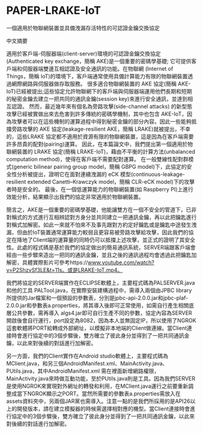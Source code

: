 # PAPER-LRAKE-IoT
一個適用於物聯網裝置並具備洩漏存活特性的可認證金鑰交換協定 

中文摘要 
 
適用於客戶端-伺服器端(client-server)環境的可認證金鑰交換協定(Authenticated key exchange，簡稱 AKE)是一個重要的密碼學基礎;
它可提供客戶端和伺服器端雙邊互相認證及安全通訊的功能。在物聯網 (Internet of Things，簡稱 IoT)的環境下，客戶端通常使用具備計算能力有限的物聯網裝置透過網際網路與伺服器做存取服務。
很多適合物聯網裝置的 AKE 協定(簡稱 AKE-IoT)已經被提出;這些協定允許物聯網下的客戶端與伺服器端運用他們長期和短期的秘密金鑰去建立一把共同的通訊金鑰(session key)來進行安全通訊，並達到相互認證。 
然而，最近幾年來有個名為旁路攻擊(side-channel attacks) 的新型態攻擊已經被實做出來去危害到許多傳統的密碼學機制，其中也包含 AKE-IoT，因為攻擊者可以在這些機制的運算過程中得到秘密金鑰的部分內容。因此一些能夠抵擋旁路攻擊的 AKE 協定(leakage-resilient AKE，簡稱 LRAKE)就被提出，不幸的，這些LRAKE 協定都不適用於資源有限的物聯網裝置，這是因為在客戶端需要許多昂貴的配對(pairing)運算。
因此，在本篇論文中，我們提出第一個適用於物聯網裝置的 LRAKE 協定(簡稱 LRAKE-IoT)，藉由不平衡的計算方法(unbalanced computation method)，使得在客戶端不需要配對運算。
在一般雙線性配對群模式(generic bilinear pairing group model，簡稱 GBPG model)下，此協定的安全性分析被提出，證明它在面對連續洩漏的 eCK 模型(continuous-leakage-resilient extended
Canetti–Krawczyk model，簡稱 CLR-eCK model)下的攻擊者時是安全的。
最後，在一個低運算能力的物聯網裝置(如 Raspberry PI)上進行效能分析，結果顯示出我們的協定非常適用於物聯網裝置。 
 
 
簡言之，AKE是一個重要的密碼學基礎，他能讓雙方在一個不安全的管道下，已非對稱式的方式進行互相辨認對方身分並共同建立一把通訊金鑰，再以此把鑰匙進行對稱式加解密。如此一來就不怕來不及事先跟對方約定好鑰匙或是鑰匙中途發生洩漏，但由於IoT裝置通常運算能力較弱且更容易被旁路攻擊給攻擊，因此我們的協定在降地了Client端的運算量的同時仍可以抵擋上述攻擊，並正式的證明了其安全性。此處的程式碼是基於我們的協定做出的簡易通訊系統，SERVER端跟客戶端會經由一些步驟來造出一把同的通訊金鑰，並且之後的通訊過程均會透過此把鑰匙加解密，具體實際影片可參考https://www.youtube.com/watch?v=P2ShzvSf3LE&t=11s。或是LRAKE-IoT.mp4。

我們將協定的SERVER端實作在ECLIPSE軟體上，主要程式碼為PALSERVER.java 和他的工具 PALTool.java，在實際安裝建構過程中，需導入兩個由JPBC library所提供的Jar檔案和一個預設的參數表，分別是jpbc-api-2.0.0.jar和jpbc-plaf-2.0.0.jar和參數表a.properties，將其導入後即可正常使用，如需自行產生相關底層公共參數，需再導入 algs4.jar即可自行生產不同的參數，協定內容為SERVER開啟後會自行運行，port設定為8082，因為本人並無固定IP，所以使用了NGROK這套軟體將PORT給轉成外部網址，以模擬非本地端的Client做連線。當Client連接時會進行協定中的3個步驟後，雙方確立了彼此身分並得到了一把共同通訊金鑰，以此來對後續的對話進行加解密。

另一方面，我們的Client實作在Android studio軟體上，主要程式碼為MClient.java，和另三個AndroidManifest.xml、MainActivity.java、PUtils.java，其中AndroidManifest.xml 需在裡面新增網路權限，MainActivity.java來時做互動功能，至於PUtils.java則是工具。因為我們SERVER是使用NGROK來實現對外網址的轉發和利用，在MClient.java運行之前要重新調整成當下NGROK顯示之PORT。當然所需要的參數表a.properties需放入在assets資料夾中，另兩個JAR黨也需導入。注意一點的是我們所採用的是API26以上的開發版本，請在建立模擬器的時候需選擇相對應的機型。當Client連接時會進行協定中的3個步驟後，雙方確立了彼此身分並得到了一把共同通訊金鑰，以此來對後續的對話進行加解密。
